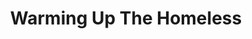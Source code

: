 ---
title: "Warming Up The Homeless"
url: /bexhill-on-sea/warming-up-the-homeless/
shop: Gebrauchtwaren
---